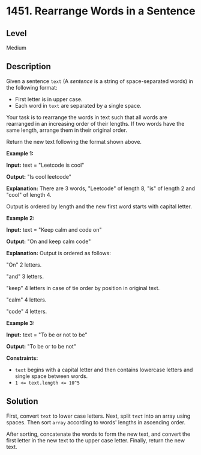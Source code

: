 # 1451. Rearrange Words in a Sentence
## Level
Medium

## Description
Given a sentence `text` (A *sentence* is a string of space-separated words) in the following format:

* First letter is in upper case.
* Each word in `text` are separated by a single space.

Your task is to rearrange the words in text such that all words are rearranged in an increasing order of their lengths. If two words have the same length, arrange them in their original order.

Return the new text following the format shown above.

**Example 1:**

**Input:** text = "Leetcode is cool"

**Output:** "Is cool leetcode"

**Explanation:** There are 3 words, "Leetcode" of length 8, "is" of length 2 and "cool" of length 4.

Output is ordered by length and the new first word starts with capital letter.

**Example 2:**

**Input:** text = "Keep calm and code on"

**Output:** "On and keep calm code"

**Explanation:** Output is ordered as follows:

"On" 2 letters.

"and" 3 letters.

"keep" 4 letters in case of tie order by position in original text.

"calm" 4 letters.

"code" 4 letters.

**Example 3:**

**Input:** text = "To be or not to be"

**Output:** "To be or to be not"

**Constraints:**

* `text` begins with a capital letter and then contains lowercase letters and single space between words.
* `1 <= text.length <= 10^5`

## Solution
First, convert `text` to lower case letters. Next, split `text` into an array using spaces. Then sort `array` according to words' lengths in ascending order.

After sorting, concatenate the words to form the new text, and convert the first letter in the new text to the upper case letter. Finally, return the new text.
